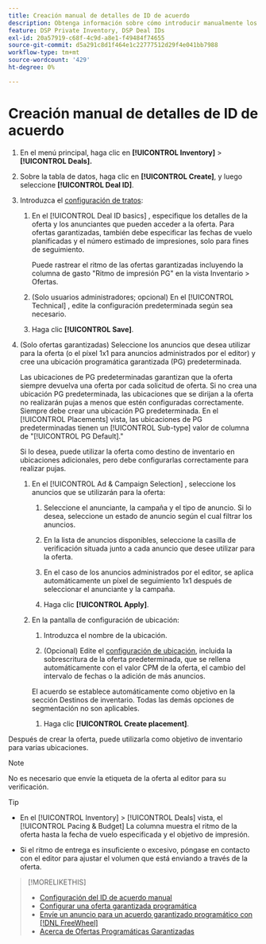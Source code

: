 ```yaml
---
title: Creación manual de detalles de ID de acuerdo
description: Obtenga información sobre cómo introducir manualmente los detalles de un ID de acuerdo.
feature: DSP Private Inventory, DSP Deal IDs
exl-id: 20a57919-c68f-4c9d-a8e1-f49484f74655
source-git-commit: d5a291c8d1f464e1c22777512d29f4e041bb7988
workflow-type: tm+mt
source-wordcount: '429'
ht-degree: 0%

---
```


# Creación manual de detalles de ID de acuerdo

1. En el menú principal, haga clic en **[!UICONTROL Inventory]** > **[!UICONTROL Deals].**

1. Sobre la tabla de datos, haga clic en **[!UICONTROL Create]**, y luego seleccione **[!UICONTROL Deal ID]**.

1. Introduzca el [configuración de tratos](deal-id-settings.md):

   1. En el [!UICONTROL Deal ID basics] , especifique los detalles de la oferta y los anunciantes que pueden acceder a la oferta. Para ofertas garantizadas, también debe especificar las fechas de vuelo planificadas y el número estimado de impresiones, solo para fines de seguimiento.

      Puede rastrear el ritmo de las ofertas garantizadas incluyendo la columna de gasto &quot;Ritmo de impresión PG&quot; en la vista Inventario > Ofertas.

   1. (Solo usuarios administradores; opcional) En el [!UICONTROL Technical] , edite la configuración predeterminada según sea necesario.

   1. Haga clic **[!UICONTROL Save]**.

1. (Solo ofertas garantizadas) Seleccione los anuncios que desea utilizar para la oferta (o el píxel 1x1 para anuncios administrados por el editor) y cree una ubicación programática garantizada (PG) predeterminada.

   Las ubicaciones de PG predeterminadas garantizan que la oferta siempre devuelva una oferta por cada solicitud de oferta. Si no crea una ubicación PG predeterminada, las ubicaciones que se dirijan a la oferta no realizarán pujas a menos que estén configuradas correctamente. Siempre debe crear una ubicación PG predeterminada. En el [!UICONTROL Placements] vista, las ubicaciones de PG predeterminadas tienen un [!UICONTROL Sub-type] valor de columna de &quot;[!UICONTROL PG Default].&quot;

   Si lo desea, puede utilizar la oferta como destino de inventario en ubicaciones adicionales, pero debe configurarlas correctamente para realizar pujas.

   1. En el [!UICONTROL Ad & Campaign Selection] , seleccione los anuncios que se utilizarán para la oferta:

      1. Seleccione el anunciante, la campaña y el tipo de anuncio. Si lo desea, seleccione un estado de anuncio según el cual filtrar los anuncios.

      1. En la lista de anuncios disponibles, seleccione la casilla de verificación situada junto a cada anuncio que desee utilizar para la oferta.

      1. En el caso de los anuncios administrados por el editor, se aplica automáticamente un píxel de seguimiento 1x1 después de seleccionar el anunciante y la campaña.

      1. Haga clic **[!UICONTROL Apply]**.

   1. En la pantalla de configuración de ubicación:

      1. Introduzca el nombre de la ubicación.

      1. (Opcional) Edite el [configuración de ubicación](/help/dsp/campaign-management/placements/placement-settings.md), incluida la sobrescritura de la oferta predeterminada, que se rellena automáticamente con el valor CPM de la oferta, el cambio del intervalo de fechas o la adición de más anuncios.

      El acuerdo se establece automáticamente como objetivo en la sección Destinos de inventario. Todas las demás opciones de segmentación no son aplicables.

      1. Haga clic **[!UICONTROL Create placement]**.

Después de crear la oferta, puede utilizarla como objetivo de inventario para varias ubicaciones.

>[!NOTE]
>
> No es necesario que envíe la etiqueta de la oferta al editor para su verificación.

>[!TIP]
>
>* En el [!UICONTROL Inventory] > [!UICONTROL Deals] vista, el [!UICONTROL Pacing & Budget] La columna muestra el ritmo de la oferta hasta la fecha de vuelo especificada y el objetivo de impresión.
>
>* Si el ritmo de entrega es insuficiente o excesivo, póngase en contacto con el editor para ajustar el volumen que está enviando a través de la oferta.

>[!MORELIKETHIS]
>
>* [Configuración del ID de acuerdo manual](deal-id-settings.md)
>* [Configurar una oferta garantizada programática](programmatic-guaranteed-set-up.md)
>* [Envíe un anuncio para un acuerdo garantizado programático con [!DNL FreeWheel]](freewheel-submit.md)
>* [Acerca de Ofertas Programáticas Garantizadas](programmatic-guaranteed-about.md)
<!-- >* [Specify Placements and Ads for a Private Deal](deal-id-attach-placements.md)-->
